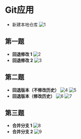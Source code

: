 # Git应用
- 新建本地仓库
![1](picture/1.png)
## 第一题
- **回退修改 1**
![2](picture/2.png)
- **回退修改 2**
![3](picture/3.png)
## 第二题
- **回退版本（不修改历史）**
![4](picture/4.png)
![5](picture/5.png)
- **回退版本（修改历史）**
![6](picture/6.png)
![7](picture/7.png)
## 第三题
- **合并分支 1**
![8](picture/8.png)
- **合并分支 2**
![9](picture/9.png)

